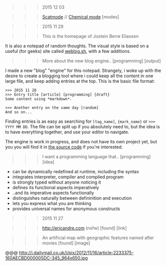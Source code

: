 >>> 2015 12 03

>>> [Scatmode](javascript:ybg('y6oXW_YiV6g')) // [Chemical mode](javascript:ybg('P_eaCE_8ilI')) [modes]

>>> 2015 11 29

>>> <span id="about">This is the homepage of Jostein Berre Eliassen</span>

It is also a notepad of random thoughts. The visual style is based on a useful (for geeks) site called [weblog.sh](http://weblog.sh), with a few additions.

>>> More about the new blog engine.. [programming] [output]

I made a new "blog" "engine" for this notepad. Strangely, i woke up with the desire to create a blogging tool where i could keep all the content in one large file, and keep adding entries at the top. This is the basic file format:

    >>> 2015 11 28
    >>> Entry title [article] [programming] {draft}
    Some content using *markdown*.

    >>> Another entry on the same day [random]
    And so on...

Finding entries is as easy as searching for `[tag_name]`, `{mark_name}` or `>>> YYYY MM DD`. The file can be split up if you absolutely need to, but the idea is to have everything together, and use your editor to navigate.

The engine is work in progress, and does not have its own project yet, but you you will find it in [the source code](//github.com/jbe/jbe.github.com) if you're interested.

>>> I want a programming language that..  [programming] [idea]

- can be dynamically redefined at runtime, including the syntax
- integrates interpreter, compiler and compiled program
- is strongly typed without anyone noticing it
- defines its functional aspects imperatively
- ..and its imperative aspects functionally
- distinguishes naturally between defininition and execution
- lets you express what you are thinking
- provides universal names for anonymous constructs

>>> 2015 11 27

>>> <http://ericandre.com> (nsfw) [found] [link]

>>> An artificial map with geographic features named after movies [found] [image]

@@@ http://i.dailymail.co.uk/i/pix/2012/11/16/article-2233375-160AECBD000005DC-345_964x650.jpg
